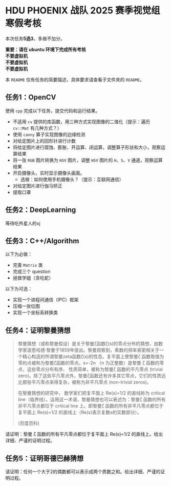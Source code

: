# HDU PHOENIX 战队 2025 赛季视觉组寒假考核

本次任务**5选3**，多做不加分。

**重要：请在 ubuntu 环境下完成所有考核**  
**不要虚拟机**  
**不要虚拟机**  
**不要虚拟机**

本 `README` 仅有任务的简要描述，具体要求请查看子文件夹的 `README`。

## 任务1：OpenCV

使用 `cpp` 完成以下任务，提交代码和运行结果。

+ 不适用 `cv` 提供的库函数，用三种方式实现图像的二值化（提示：遍历 `cv::Mat` 有几种方式？）
+ 使用 `canny` 算子实现图像的边缘检测
+ 对给定图片上的回形针进行计数
+ 将给定图片进行腐蚀、膨胀、开运算、闭运算，调整算子形状和大小，观察运算结果
+ 将一张 `RGB` 图片转换为 `HSV` 图片，调整 `HSV` 图片的 `H`、`S`、`V` 通道，观察运算结果
+ 开启摄像头，实时显示摄像头画面。
  + 选做：如何使用手机摄像头？（提示：互联网通信）
+ 对给定图片进行伽马矫正
+ 提取口罩

## 任务2：DeepLearning

等待吃外星人的xj

## 任务3：C++/Algorithm

以下为必做：

+ 完善 `Matrix` 类
+ 完成三个 question
+ 拯救学姐（贪吃蛇）

以下为可选：

+ 实现一个进程间通信（IPC）框架
+ 压缩一张位图
+ 实现一个坐标系转换类

## 任务4：证明黎曼猜想

> 黎曼猜想（或称黎曼假设）是关于黎曼ζ函数ζ(s)的零点分布的猜想，由数学家波恩哈德·黎曼于1859年提出。黎曼观察到，素数的频率紧密相关于一个精心构造的所谓黎曼zeta函数ζ(s)的性态。复平面上使黎曼ζ 函数取值为零的点被称为黎曼ζ函数的零点。s=-2n （n 为正整数）是黎曼 ζ 函数的零点，这些零点分布有序、 性质简单，被称为黎曼ζ 函数的平凡零点 (trivial zero)。除了这些平凡零点外，黎曼ζ函数还有许多其它零点，它们的性质远比那些平凡零点来得复杂，被称为非平凡零点 (non-trivial zeros)。
>
> 在黎曼猜想的研究中， 数学家们把复平面上 Re(s)=1/2 的直线称为 critical line（临界线）。运用这一术语，黎曼猜想也可以表述为：黎曼ζ 函数的所有非平凡零点都位于 critical line 上。即黎曼ζ 函数的所有非平凡零点都位于复平面上 Re(s)=1/2 的直线上（Re(s)表示复数s的实数部分）。
> 
> (百度百科)

请证明：黎曼 ζ 函数的所有平凡零点都位于复平面上 Re(s)=1/2 的直线上。给出详细、严谨的证明过程。

## 任务5：证明哥德巴赫猜想

请证明：任何一个大于2的偶数都可以表示成两个质数之和。给出详细、严谨的证明过程。
